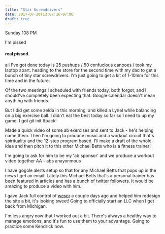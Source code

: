 ```yaml
---
title: "Star Screwdrivers"
date: 2017-07-30T13:07:16-07:00
draft: true
---
```


Sunday 108 PM

I'm pissed
#### real pissed.

all I've got done today is 25 pushups / 50 confucious canooes / took my laptop apart.
heading to the store for the second time with my dad to get a bunch of tiny star screwdrivers. I'm just going to get a kit of 1-10mm for this time and in the future.

Of the two meetings I scheduled with friends today, both forgot, and I should've completely been expecting that.
Google calendar doesn't mean anything with friends.

But I did get some zelda in this morning, and killed a Lynel while balancing on a big exercise ball. I didn't eat the best today so far so I need to up my game. I got git init 6pack!

Made a quick video of some ab exercises and sent to Jack - he's helping name them. Then I'm going to produce music and a workout circuit that's spirituality and the 12-step program based. I'll make a draft of the whole idea and then pitch it to this other Michael Betts who is a fitness trainer!

I'm going to ask for him to be my 'ab sponsor' and we produce a workout video together
AA - abs anayonmous

I have gogole alerts setup so that for any Michael Betts that pops up in the news I get an email. Lately this Michael Betts that's a personal trainer has been featured in articles and has a bunch of twitter followers. It would be amazing to produce a video with him.

I gave Jack full control of [wespr](https://wespr.org) a couple days ago and helped him redesign the site a bit, it's looking sweet! Going to officially start an LLC when I get back from Michigan.

I'm less angry now that I worked out a bit. There's always a healthy way to manage emotions, and it's fun to use them to your advantage. Going to practice some Kendrick now. 
